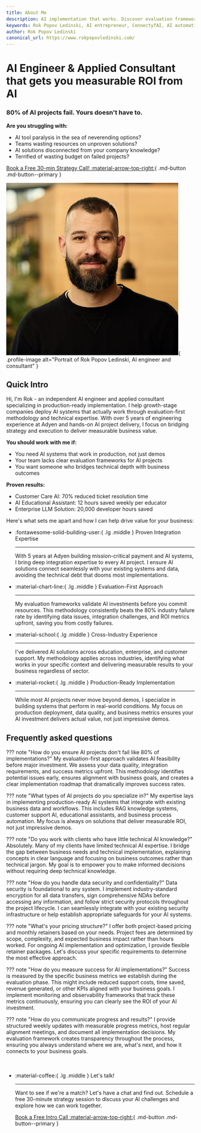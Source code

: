```yaml
---
title: About Me
description: AI implementation that works. Discover evaluation frameworks, production deployment, and integrating AI solutions with Rok that deliver real business value.
keywords: Rok Popov Ledinski, AI entrepreneur, ConnectyfAI, AI automations, AI Agents, GenAI
author: Rok Popov Ledinski
canonical_url: https://www.rokpopovledinski.com/
---
```


<script type="application/ld+json">
{
  "@context": "https://schema.org",
  "@type": "Person",
  "name": "Rok Popov Ledinski",
  "url": "https://www.rokpopovledinski.com/",
  "image": "https://avatars.githubusercontent.com/u/59090063?v=4",
  "sameAs": [
    "https://www.linkedin.com/in/rok-popov-ledinski/",
    "https://github.com/rokpopov"
  ],
  "jobTitle": "Applied AI Engineer and Consultant",
  "worksFor": {
    "@type": "Organization",
    "name": "ConnectyfAI",
    "url": "https://www.connecyfai.com/"
  },
}
</script>

<div class="hero-section grid-container" markdown>

<div class="text-intro-grid" markdown>

# AI Engineer & Applied Consultant that gets you measurable ROI from AI

### 80% of AI projects fail. Yours doesn't have to.

**Are you struggling with:**

- AI tool paralysis in the sea of neverending options?
- Teams wasting resources on unproven solutions?
- AI solutions disconnected from your company knowledge?
- Terrified of wasting budget on failed projects?

[Book a Free 30-min Strategy Call! :material-arrow-top-right:](https://cal.com/rok-popov-ledinski/free-consultation){ .md-button .md-button--primary }

</div>

<div class="profile-image-grid" markdown>

![Rok Popov Ledinski, AI Engineer and Applied Consultant](assets/rok_popov_ledinski_avatar.png){ .profile-image alt="Portrait of Rok Popov Ledinski, AI engineer and consultant" }

</div>

</div>

## Quick Intro

Hi, I'm Rok - an independent AI engineer and applied consultant specializing in production-ready implementation. I help growth-stage companies deploy AI systems that actually work through evaluation-first methodology and technical expertise. With over 5 years of engineering experience at Adyen and hands-on AI project delivery, I focus on bridging strategy and execution to deliver measurable business value.

**You should work with me if:**

- You need AI systems that work in production, not just demos
- Your team lacks clear evaluation frameworks for AI projects
- You want someone who bridges technical depth with business outcomes

**Proven results:**

- Customer Care AI: 70% reduced ticket resolution time
- AI Educational Assistant: 12 hours saved weekly per educator
- Enterprise LLM Solution: 20,000 developer hours saved

Here's what sets me apart and how I can help drive value for your business:

<div class="grid cards" markdown>

-   :fontawesome-solid-building-user:{ .lg .middle } Proven Integration Expertise

    ---

    With 5 years at Adyen building mission-critical payment and AI systems, I bring deep integration expertise to every AI project. I ensure AI solutions connect seamlessly with your existing systems and data, avoiding the technical debt that dooms most implementations.

-   :material-chart-line:{ .lg .middle } Evaluation-First Approach

    ---

    My evaluation frameworks validate AI investments before you commit resources. This methodology consistently beats the 80% industry failure rate by identifying data issues, integration challenges, and ROI metrics upfront, saving you from costly failures.

-   :material-school:{ .lg .middle } Cross-Industry Experience

    ---

    I've delivered AI solutions across education, enterprise, and customer support. My methodology applies across industries, identifying what works in your specific context and delivering measurable results to your business regardless of sector.

-   :material-rocket:{ .lg .middle } Production-Ready Implementation

    ---

    While most AI projects never move beyond demos, I specialize in building systems that perform in real-world conditions. My focus on production deployment, data quality, and business metrics ensures your AI investment delivers actual value, not just impressive demos.

</div>

<!-- ## What my past clients say about my work

<div class="grid cards testimonials" markdown>

-   :material-format-quote-open:{ .lg .middle } Dave Ebbelaar
    
    Founder at Datalumina

    ---

    "Working with many freelancers, we rarely experienced such rapid and comprehensive execution. Rok doesn't just complete tasks — he proactively identifies issues, educates our team, and delivers solutions that actually solve business problems. He understands AI deeply and translates it into practical value for our company."

-   :material-format-quote-open:{ .lg .middle } Ran Bytton
    
    Founder at Natura Life Science

    ---

    "After working with countless developers, Rok stands out as a true all-rounder. He instantly evaluates whether AI is needed or if simpler solutions will work, communicates with exceptional clarity, and integrates seamlessly across our organization. What's most impressive is his business-first mindset - every implementation delivers actual value, on time, every time."

-   :material-format-quote-open:{ .lg .middle } Johannes Bittag
    
    Founder at Brandcouture

    ---

    "Rok transformed our product's development, taking us from concept to production in just three months. He seamlessly implemented enhanced AI capabilities, built our payment integration, and delivered across the entire stack with remarkable speed and precision. Finding an engineer who understands both AI systems and business operations at such a high level of quality was game-changing for our timeline and market entry."

</div> -->

## Frequently asked questions

??? note "How do you ensure AI projects don't fail like 80% of implementations?"
    My evaluation-first approach validates AI feasibility before major investment. We assess your data quality, integration requirements, and success metrics upfront. This methodology identifies potential issues early, ensures alignment with business goals, and creates a clear implementation roadmap that dramatically improves success rates.

??? note "What types of AI projects do you specialize in?"
    My expertise lays in implementing production-ready AI systems that integrate with existing business data and workflows. This includes RAG knowledge systems, customer support AI, educational assistants, and business process automation. My focus is always on solutions that deliver measurable ROI, not just impressive demos.

??? note "Do you work with clients who have little technical AI knowledge?"
    Absolutely. Many of my clients have limited technical AI expertise. I bridge the gap between business needs and technical implementation, explaining concepts in clear language and focusing on business outcomes rather than technical jargon. My goal is to empower you to make informed decisions without requiring deep technical knowledge.

??? note "How do you handle data security and confidentiality?"
    Data security is foundational to any system. I implement industry-standard encryption for all data transfers, sign comprehensive NDAs before accessing any information, and follow strict security protocols throughout the project lifecycle. I can seamlessly integrate with your existing security infrastructure or help establish appropriate safeguards for your AI systems.

??? note "What's your pricing structure?"
    I offer both project-based pricing and monthly retainers based on your needs. Project fees are determined by scope, complexity, and expected business impact rather than hours worked. For ongoing AI implementation and optimization, I provide flexible retainer packages. Let's discuss your specific requirements to determine the most effective approach.

??? note "How do you measure success for AI implementations?"
    Success is measured by the specific business metrics we establish during the evaluation phase. This might include reduced support costs, time saved, revenue generated, or other KPIs aligned with your business goals. I implement monitoring and observability frameworks that track these metrics continuously, ensuring you can clearly see the ROI of your AI investment.

??? note "How do you communicate progress and results?"
    I provide structured weekly updates with measurable progress metrics, host regular alignment meetings, and document all implementation decisions. My evaluation framework creates transparency throughout the process, ensuring you always understand where we are, what's next, and how it connects to your business goals.


<div class="grid cards" style="margin-top: 3rem" markdown>

-   :material-coffee:{ .lg .middle } Let's talk!

    ---
    
    Want to see if we're a match? Let's have a chat and find out. Schedule a free 30-minute strategy session to discuss your AI challenges and explore how we can work together.

    [Book a Free Intro Call :material-arrow-top-right:](https://cal.com/rok-popov-ledinski/free-consultation){ .md-button .md-button--primary }

</div>